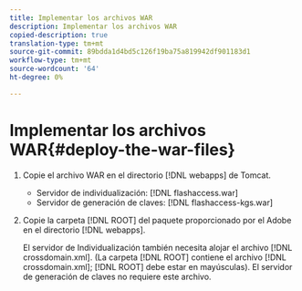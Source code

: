 ```yaml
---
title: Implementar los archivos WAR
description: Implementar los archivos WAR
copied-description: true
translation-type: tm+mt
source-git-commit: 89bdda1d4bd5c126f19ba75a819942df901183d1
workflow-type: tm+mt
source-wordcount: '64'
ht-degree: 0%

---
```



# Implementar los archivos WAR{#deploy-the-war-files}

1. Copie el archivo WAR en el directorio [!DNL webapps] de Tomcat.

   * Servidor de individualización: [!DNL flashaccess.war]
   * Servidor de generación de claves: [!DNL flashaccess-kgs.war]

1. Copie la carpeta [!DNL ROOT] del paquete proporcionado por el Adobe en el directorio [!DNL webapps].

   El servidor de Individualización también necesita alojar el archivo [!DNL crossdomain.xml]. (La carpeta [!DNL ROOT] contiene el archivo [!DNL crossdomain.xml]; [!DNL ROOT] debe estar en mayúsculas). El servidor de generación de claves no requiere este archivo.

